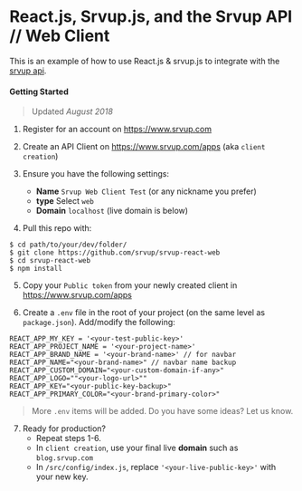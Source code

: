 React.js, Srvup.js, and the Srvup API // Web Client
======

This is an example of how to use React.js & srvup.js to integrate with the [srvup api](https://www.srvup.com).


#### Getting Started
> Updated _August 2018_

1. Register for an account on https://www.srvup.com
2. Create an API Client on https://www.srvup.com/apps (aka `client creation`)
3. Ensure you have the following settings:
    - **Name** `Srvup Web Client Test` (or any nickname you prefer)
    - **type** Select `web`
    - **Domain** `localhost` (live domain is below)

4. Pull this repo with:
```
$ cd path/to/your/dev/folder/
$ git clone https://github.com/srvup/srvup-react-web
$ cd srvup-react-web
$ npm install 
```

5. Copy your `Public token` from your newly created client in https://www.srvup.com/apps


6. Create a `.env` file in the root of your project (on the same level as `package.json`). Add/modify the following:
```
REACT_APP_MY_KEY = '<your-test-public-key>'
REACT_APP_PROJECT_NAME = '<your-project-name>'
REACT_APP_BRAND_NAME = '<your-brand-name>' // for navbar
REACT_APP_NAME="<your-brand-name>" // navbar name backup
REACT_APP_CUSTOM_DOMAIN="<your-custom-domain-if-any>"
REACT_APP_LOGO=""<your-logo-url>""
REACT_APP_KEY="<your-public-key-backup>"
REACT_APP_PRIMARY_COLOR="<your-brand-primary-color>"
```

> More `.env` items will be added. Do you have some ideas? Let us know.

7. Ready for production? 
    - Repeat steps 1-6.
    - In `client creation`, use your final live **domain** such as `blog.srvup.com`
    - In `/src/config/index.js`, replace `'<your-live-public-key>'` with your new key.
